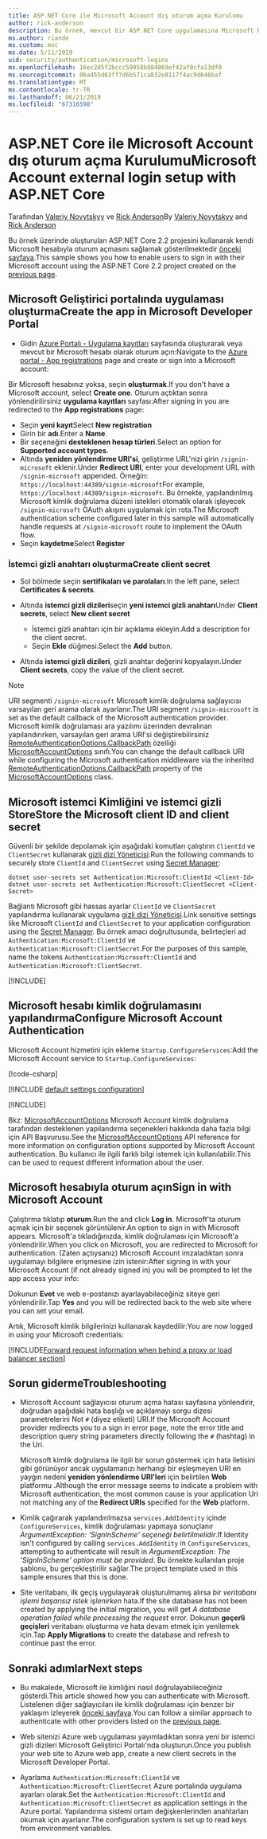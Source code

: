 ```yaml
---
title: ASP.NET Core ile Microsoft Account dış oturum açma Kurulumu
author: rick-anderson
description: Bu örnek, mevcut bir ASP.NET Core uygulamasına Microsoft hesabı kullanıcı kimlik doğrulaması tümleştirmesini gösterir.
ms.author: riande
ms.custom: mvc
ms.date: 5/11/2019
uid: security/authentication/microsoft-logins
ms.openlocfilehash: 16ec2d5f2bccc59958b884869ef42af9cfa13df0
ms.sourcegitcommit: 06a455d63ff7d6b571ca832e8117f4ac9d646baf
ms.translationtype: MT
ms.contentlocale: tr-TR
ms.lasthandoff: 06/21/2019
ms.locfileid: "67316598"
---
```

# <a name="microsoft-account-external-login-setup-with-aspnet-core"></a><span data-ttu-id="cf34d-103">ASP.NET Core ile Microsoft Account dış oturum açma Kurulumu</span><span class="sxs-lookup"><span data-stu-id="cf34d-103">Microsoft Account external login setup with ASP.NET Core</span></span>

<span data-ttu-id="cf34d-104">Tarafından [Valeriy Novytskyy](https://github.com/01binary) ve [Rick Anderson](https://twitter.com/RickAndMSFT)</span><span class="sxs-lookup"><span data-stu-id="cf34d-104">By [Valeriy Novytskyy](https://github.com/01binary) and [Rick Anderson](https://twitter.com/RickAndMSFT)</span></span>

<span data-ttu-id="cf34d-105">Bu örnek üzerinde oluşturulan ASP.NET Core 2.2 projesini kullanarak kendi Microsoft hesabıyla oturum açmasını sağlamak gösterilmektedir [önceki sayfaya](xref:security/authentication/social/index).</span><span class="sxs-lookup"><span data-stu-id="cf34d-105">This sample shows you how to enable users to sign in with their Microsoft account using the ASP.NET Core 2.2 project created on the [previous page](xref:security/authentication/social/index).</span></span>

## <a name="create-the-app-in-microsoft-developer-portal"></a><span data-ttu-id="cf34d-106">Microsoft Geliştirici portalında uygulaması oluşturma</span><span class="sxs-lookup"><span data-stu-id="cf34d-106">Create the app in Microsoft Developer Portal</span></span>

* <span data-ttu-id="cf34d-107">Gidin [Azure Portalı - Uygulama kayıtları](https://go.microsoft.com/fwlink/?linkid=2083908) sayfasında oluşturarak veya mevcut bir Microsoft hesabı olarak oturum açın:</span><span class="sxs-lookup"><span data-stu-id="cf34d-107">Navigate to the [Azure portal - App registrations](https://go.microsoft.com/fwlink/?linkid=2083908) page and create or sign into a Microsoft account:</span></span>

<span data-ttu-id="cf34d-108">Bir Microsoft hesabınız yoksa, seçin **oluşturmak**.</span><span class="sxs-lookup"><span data-stu-id="cf34d-108">If you don't have a Microsoft account, select **Create one**.</span></span> <span data-ttu-id="cf34d-109">Oturum açtıktan sonra yönlendirilirsiniz **uygulama kayıtları** sayfası:</span><span class="sxs-lookup"><span data-stu-id="cf34d-109">After signing in you are redirected to the **App registrations** page:</span></span>

* <span data-ttu-id="cf34d-110">Seçin **yeni kayıt**</span><span class="sxs-lookup"><span data-stu-id="cf34d-110">Select **New registration**</span></span>
* <span data-ttu-id="cf34d-111">Girin bir **adı**.</span><span class="sxs-lookup"><span data-stu-id="cf34d-111">Enter a **Name**.</span></span>
* <span data-ttu-id="cf34d-112">Bir seçeneğini **desteklenen hesap türleri**.</span><span class="sxs-lookup"><span data-stu-id="cf34d-112">Select an option for **Supported account types**.</span></span>  <!-- Accounts for any org work with MS domain accounts. Most folks probably want the last option, personal MS accounts -->
* <span data-ttu-id="cf34d-113">Altında **yeniden yönlendirme URI'si**, geliştirme URL'nizi girin `/signin-microsoft` eklenir.</span><span class="sxs-lookup"><span data-stu-id="cf34d-113">Under **Redirect URI**, enter your development URL with `/signin-microsoft` appended.</span></span> <span data-ttu-id="cf34d-114">Örneğin: `https://localhost:44389/signin-microsoft`</span><span class="sxs-lookup"><span data-stu-id="cf34d-114">For example, `https://localhost:44389/signin-microsoft`.</span></span> <span data-ttu-id="cf34d-115">Bu örnekte, yapılandırılmış Microsoft kimlik doğrulama düzeni istekleri otomatik olarak işleyecek `/signin-microsoft` OAuth akışını uygulamak için rota.</span><span class="sxs-lookup"><span data-stu-id="cf34d-115">The Microsoft authentication scheme configured later in this sample will automatically handle requests at `/signin-microsoft` route to implement the OAuth flow.</span></span>
* <span data-ttu-id="cf34d-116">Seçin **kaydetme**</span><span class="sxs-lookup"><span data-stu-id="cf34d-116">Select **Register**</span></span>

### <a name="create-client-secret"></a><span data-ttu-id="cf34d-117">İstemci gizli anahtarı oluşturma</span><span class="sxs-lookup"><span data-stu-id="cf34d-117">Create client secret</span></span>

* <span data-ttu-id="cf34d-118">Sol bölmede seçin **sertifikaları ve parolaları**.</span><span class="sxs-lookup"><span data-stu-id="cf34d-118">In the left pane, select **Certificates & secrets**.</span></span>
* <span data-ttu-id="cf34d-119">Altında **istemci gizli dizileri**seçin **yeni istemci gizli anahtarı**</span><span class="sxs-lookup"><span data-stu-id="cf34d-119">Under **Client secrets**, select **New client secret**</span></span>

  * <span data-ttu-id="cf34d-120">İstemci gizli anahtarı için bir açıklama ekleyin.</span><span class="sxs-lookup"><span data-stu-id="cf34d-120">Add a description for the client secret.</span></span>
  * <span data-ttu-id="cf34d-121">Seçin **Ekle** düğmesi.</span><span class="sxs-lookup"><span data-stu-id="cf34d-121">Select the **Add** button.</span></span>

* <span data-ttu-id="cf34d-122">Altında **istemci gizli dizileri**, gizli anahtar değerini kopyalayın.</span><span class="sxs-lookup"><span data-stu-id="cf34d-122">Under **Client secrets**, copy the value of the client secret.</span></span>

> [!NOTE]
> <span data-ttu-id="cf34d-123">URI segmenti `/signin-microsoft` Microsoft kimlik doğrulama sağlayıcısı varsayılan geri arama olarak ayarlanır.</span><span class="sxs-lookup"><span data-stu-id="cf34d-123">The URI segment `/signin-microsoft` is set as the default callback of the Microsoft authentication provider.</span></span> <span data-ttu-id="cf34d-124">Microsoft kimlik doğrulaması ara yazılımı üzerinden devralınan yapılandırırken, varsayılan geri arama URI'si değiştirebilirsiniz [RemoteAuthenticationOptions.CallbackPath](/dotnet/api/microsoft.aspnetcore.authentication.remoteauthenticationoptions.callbackpath) özelliği [MicrosoftAccountOptions](/dotnet/api/microsoft.aspnetcore.authentication.microsoftaccount.microsoftaccountoptions) sınıfı.</span><span class="sxs-lookup"><span data-stu-id="cf34d-124">You can change the default callback URI while configuring the Microsoft authentication middleware via the inherited [RemoteAuthenticationOptions.CallbackPath](/dotnet/api/microsoft.aspnetcore.authentication.remoteauthenticationoptions.callbackpath) property of the [MicrosoftAccountOptions](/dotnet/api/microsoft.aspnetcore.authentication.microsoftaccount.microsoftaccountoptions) class.</span></span>

## <a name="store-the-microsoft-client-id-and-client-secret"></a><span data-ttu-id="cf34d-125">Microsoft istemci Kimliğini ve istemci gizli Store</span><span class="sxs-lookup"><span data-stu-id="cf34d-125">Store the Microsoft client ID and client secret</span></span>

<span data-ttu-id="cf34d-126">Güvenli bir şekilde depolamak için aşağıdaki komutları çalıştırın `ClientId` ve `ClientSecret` kullanarak [gizli dizi Yöneticisi](xref:security/app-secrets):</span><span class="sxs-lookup"><span data-stu-id="cf34d-126">Run the following commands to securely store `ClientId` and `ClientSecret` using [Secret Manager](xref:security/app-secrets):</span></span>

```console
dotnet user-secrets set Authentication:Microsoft:ClientId <Client-Id>
dotnet user-secrets set Authentication:Microsoft:ClientSecret <Client-Secret>
```

<span data-ttu-id="cf34d-127">Bağlantı Microsoft gibi hassas ayarlar `ClientId` ve `ClientSecret` yapılandırma kullanarak uygulama [gizli dizi Yöneticisi](xref:security/app-secrets).</span><span class="sxs-lookup"><span data-stu-id="cf34d-127">Link sensitive settings like Microsoft `ClientId` and `ClientSecret` to your application configuration using the [Secret Manager](xref:security/app-secrets).</span></span> <span data-ttu-id="cf34d-128">Bu örnek amacı doğrultusunda, belirteçleri ad `Authentication:Microsoft:ClientId` ve `Authentication:Microsoft:ClientSecret`.</span><span class="sxs-lookup"><span data-stu-id="cf34d-128">For the purposes of this sample, name the tokens `Authentication:Microsoft:ClientId` and `Authentication:Microsoft:ClientSecret`.</span></span>

[!INCLUDE[](~/includes/environmentVarableColon.md)]

## <a name="configure-microsoft-account-authentication"></a><span data-ttu-id="cf34d-129">Microsoft hesabı kimlik doğrulamasını yapılandırma</span><span class="sxs-lookup"><span data-stu-id="cf34d-129">Configure Microsoft Account Authentication</span></span>

<span data-ttu-id="cf34d-130">Microsoft Account hizmetini için ekleme `Startup.ConfigureServices`:</span><span class="sxs-lookup"><span data-stu-id="cf34d-130">Add the Microsoft Account service to `Startup.ConfigureServices`:</span></span>

[!code-csharp[](~/security/authentication/social/social-code/StartupMS.cs?name=snippet&highlight=10-14)]

[!INCLUDE [default settings configuration](includes/default-settings.md)]

[!INCLUDE[](includes/chain-auth-providers.md)]

<span data-ttu-id="cf34d-131">Bkz: [MicrosoftAccountOptions](/dotnet/api/microsoft.aspnetcore.builder.microsoftaccountoptions) Microsoft Account kimlik doğrulama tarafından desteklenen yapılandırma seçenekleri hakkında daha fazla bilgi için API Başvurusu.</span><span class="sxs-lookup"><span data-stu-id="cf34d-131">See the [MicrosoftAccountOptions](/dotnet/api/microsoft.aspnetcore.builder.microsoftaccountoptions) API reference for more information on configuration options supported by Microsoft Account authentication.</span></span> <span data-ttu-id="cf34d-132">Bu kullanıcı ile ilgili farklı bilgi istemek için kullanılabilir.</span><span class="sxs-lookup"><span data-stu-id="cf34d-132">This can be used to request different information about the user.</span></span>

## <a name="sign-in-with-microsoft-account"></a><span data-ttu-id="cf34d-133">Microsoft hesabıyla oturum açın</span><span class="sxs-lookup"><span data-stu-id="cf34d-133">Sign in with Microsoft Account</span></span>

<span data-ttu-id="cf34d-134">Çalıştırma tıklatıp **oturum**.</span><span class="sxs-lookup"><span data-stu-id="cf34d-134">Run the and click **Log in**.</span></span> <span data-ttu-id="cf34d-135">Microsoft'ta oturum açmak için bir seçenek görüntülenir.</span><span class="sxs-lookup"><span data-stu-id="cf34d-135">An option to sign in with Microsoft appears.</span></span> <span data-ttu-id="cf34d-136">Microsoft'a tıkladığınızda, kimlik doğrulaması için Microsoft'a yönlendirilir.</span><span class="sxs-lookup"><span data-stu-id="cf34d-136">When you click on Microsoft, you are redirected to Microsoft for authentication.</span></span> <span data-ttu-id="cf34d-137">(Zaten açtıysanız) Microsoft Account imzaladıktan sonra uygulamayı bilgilere erişmesine izin istenir:</span><span class="sxs-lookup"><span data-stu-id="cf34d-137">After signing in with your Microsoft Account (if not already signed in) you will be prompted to let the app access your info:</span></span>

<span data-ttu-id="cf34d-138">Dokunun **Evet** ve web e-postanızı ayarlayabileceğiniz siteye geri yönlendirilir.</span><span class="sxs-lookup"><span data-stu-id="cf34d-138">Tap **Yes** and you will be redirected back to the web site where you can set your email.</span></span>

<span data-ttu-id="cf34d-139">Artık, Microsoft kimlik bilgilerinizi kullanarak kaydedilir:</span><span class="sxs-lookup"><span data-stu-id="cf34d-139">You are now logged in using your Microsoft credentials:</span></span>

[!INCLUDE[Forward request information when behind a proxy or load balancer section](includes/forwarded-headers-middleware.md)]

## <a name="troubleshooting"></a><span data-ttu-id="cf34d-140">Sorun giderme</span><span class="sxs-lookup"><span data-stu-id="cf34d-140">Troubleshooting</span></span>

* <span data-ttu-id="cf34d-141">Microsoft Account sağlayıcısı oturum açma hatası sayfasına yönlendirir, doğrudan aşağıdaki hata başlığı ve açıklamayı sorgu dizesi parametrelerini Not `#` (diyez etiketi) URI.</span><span class="sxs-lookup"><span data-stu-id="cf34d-141">If the Microsoft Account provider redirects you to a sign in error page, note the error title and description query string parameters directly following the `#` (hashtag) in the Uri.</span></span>

  <span data-ttu-id="cf34d-142">Microsoft kimlik doğrulama ile ilgili bir sorun göstermek için hata iletisini gibi görünüyor ancak uygulamanızı herhangi bir eşleşmeyen URI en yaygın nedeni **yeniden yönlendirme URI'leri** için belirtilen **Web** platformu .</span><span class="sxs-lookup"><span data-stu-id="cf34d-142">Although the error message seems to indicate a problem with Microsoft authentication, the most common cause is your application Uri not matching any of the **Redirect URIs** specified for the **Web** platform.</span></span>
* <span data-ttu-id="cf34d-143">Kimlik çağırarak yapılandırılmazsa `services.AddIdentity` içinde `ConfigureServices`, kimlik doğrulaması yapmaya sonuçlanır *ArgumentException: 'SignInScheme' seçeneği belirtilmelidir*.</span><span class="sxs-lookup"><span data-stu-id="cf34d-143">If Identity isn't configured by calling `services.AddIdentity` in `ConfigureServices`, attempting to authenticate will result in *ArgumentException: The 'SignInScheme' option must be provided*.</span></span> <span data-ttu-id="cf34d-144">Bu örnekte kullanılan proje şablonu, bu gerçekleştirilir sağlar.</span><span class="sxs-lookup"><span data-stu-id="cf34d-144">The project template used in this sample ensures that this is done.</span></span>
* <span data-ttu-id="cf34d-145">Site veritabanı, ilk geçiş uygulayarak oluşturulmamış alırsa *bir veritabanı işlemi başarısız istek işlenirken* hata.</span><span class="sxs-lookup"><span data-stu-id="cf34d-145">If the site database has not been created by applying the initial migration, you will get *A database operation failed while processing the request* error.</span></span> <span data-ttu-id="cf34d-146">Dokunun **geçerli geçişleri** veritabanı oluşturma ve hata devam etmek için yenilemek için.</span><span class="sxs-lookup"><span data-stu-id="cf34d-146">Tap **Apply Migrations** to create the database and refresh to continue past the error.</span></span>

## <a name="next-steps"></a><span data-ttu-id="cf34d-147">Sonraki adımlar</span><span class="sxs-lookup"><span data-stu-id="cf34d-147">Next steps</span></span>

* <span data-ttu-id="cf34d-148">Bu makalede, Microsoft ile kimliğini nasıl doğrulayabileceğiniz gösterdi.</span><span class="sxs-lookup"><span data-stu-id="cf34d-148">This article showed how you can authenticate with Microsoft.</span></span> <span data-ttu-id="cf34d-149">Listelenen diğer sağlayıcıları ile kimlik doğrulaması için benzer bir yaklaşım izleyerek [önceki sayfaya](xref:security/authentication/social/index).</span><span class="sxs-lookup"><span data-stu-id="cf34d-149">You can follow a similar approach to authenticate with other providers listed on the [previous page](xref:security/authentication/social/index).</span></span>

* <span data-ttu-id="cf34d-150">Web sitenizi Azure web uygulaması yayımladıktan sonra yeni bir istemci gizli dizileri Microsoft Geliştirici Portalı'nda oluşturun.</span><span class="sxs-lookup"><span data-stu-id="cf34d-150">Once you publish your web site to Azure web app, create a new client secrets in the Microsoft Developer Portal.</span></span>

* <span data-ttu-id="cf34d-151">Ayarlama `Authentication:Microsoft:ClientId` ve `Authentication:Microsoft:ClientSecret` Azure portalında uygulama ayarları olarak.</span><span class="sxs-lookup"><span data-stu-id="cf34d-151">Set the `Authentication:Microsoft:ClientId` and `Authentication:Microsoft:ClientSecret` as application settings in the Azure portal.</span></span> <span data-ttu-id="cf34d-152">Yapılandırma sistemi ortam değişkenlerinden anahtarları okumak için ayarlanır.</span><span class="sxs-lookup"><span data-stu-id="cf34d-152">The configuration system is set up to read keys from environment variables.</span></span>